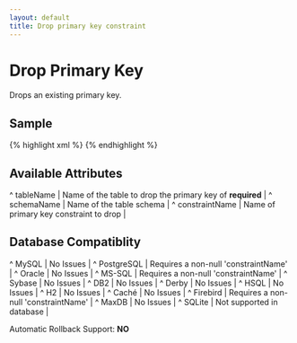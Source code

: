 ```yaml
---
layout: default
title: Drop primary key constraint
---
```


# Drop Primary Key #

Drops an existing primary key.

## Sample ##

{% highlight xml %}
<dropPrimaryKey tableName="person" constraintName="pk_person"/>
{% endhighlight %}


## Available Attributes ##

^ tableName  | Name of the table to drop the primary key of **required**  |
^ schemaName  | Name of the table schema  | 
^ constraintName  | Name of primary key constraint to drop  | 



## Database Compatiblity ##

^ MySQL  | No Issues  | 
^ PostgreSQL  | Requires a non-null 'constraintName'  | 
^ Oracle  | No Issues  | 
^ MS-SQL  | Requires a non-null 'constraintName'  | 
^ Sybase  | No Issues  | 
^ DB2  | No Issues  | 
^ Derby  | No Issues  | 
^ HSQL  | No Issues  | 
^ H2  | No Issues  | 
^ Caché  | No Issues  | 
^ Firebird  | Requires a non-null 'constraintName'  | 
^ MaxDB  | No Issues  | 
^ SQLite  | Not supported in database  |

Automatic Rollback Support: **NO**